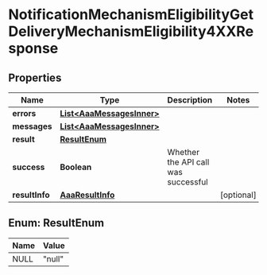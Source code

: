 

# NotificationMechanismEligibilityGetDeliveryMechanismEligibility4XXResponse


## Properties

| Name | Type | Description | Notes |
|------------ | ------------- | ------------- | -------------|
|**errors** | [**List&lt;AaaMessagesInner&gt;**](AaaMessagesInner.md) |  |  |
|**messages** | [**List&lt;AaaMessagesInner&gt;**](AaaMessagesInner.md) |  |  |
|**result** | [**ResultEnum**](#ResultEnum) |  |  |
|**success** | **Boolean** | Whether the API call was successful |  |
|**resultInfo** | [**AaaResultInfo**](AaaResultInfo.md) |  |  [optional] |



## Enum: ResultEnum

| Name | Value |
|---- | -----|
| NULL | &quot;null&quot; |



